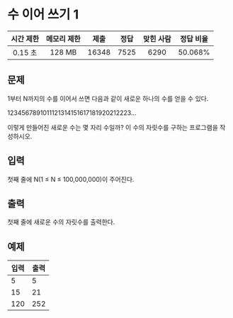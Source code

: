 # 수 이어 쓰기 1
| 시간 제한 | 메모리 제한 | 제출 | 정답 | 맞힌 사람 | 정답 비율 |
| :---: | :-----: | :-----: | :-----: | :----: | :-------: |
| 0.15 초 | 128 MB | 16348 | 7525 | 6290 | 50.068% |

## 문제
1부터 N까지의 수를 이어서 쓰면 다음과 같이 새로운 하나의 수를 얻을 수 있다.

1234567891011121314151617181920212223...

이렇게 만들어진 새로운 수는 몇 자리 수일까? 이 수의 자릿수를 구하는 프로그램을 작성하시오.

## 입력
첫째 줄에 N(1 ≤ N ≤ 100,000,000)이 주어진다.

## 출력
첫째 줄에 새로운 수의 자릿수를 출력한다.

## 예제
| 입력 | 출력 |
| --- | --- |
| 5 | 5 |
| 15 | 21 |
| 120 | 252 |
